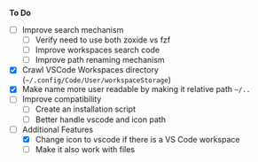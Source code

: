 **To Do**
- [ ] Improve search mechanism
    - [ ] Verify need to use both zoxide vs fzf
    - [ ] Improve workspaces search code
    - [ ] Improve path renaming mechanism
- [x] Crawl VSCode Workspaces directory (`~/.config/Code/User/workspaceStorage`)
- [x] Make name more user readable by making it relative path `~/..`
- [ ] Improve compatibility
    - [ ] Create an installation script
    - [ ] Better handle vscode and icon path
- [ ] Additional Features
    - [x] Change icon to vscode if there is a VS Code workspace
    - [ ] Make it also work with files
